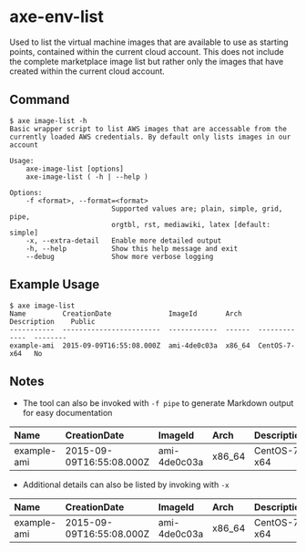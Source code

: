# axe-env-list

Used to list the virtual machine images that are available to use as starting points, contained within the current cloud account. This does not include the complete marketplace image list but rather only the images that have created within the current cloud account.

## Command

    $ axe image-list -h
    Basic wrapper script to list AWS images that are accessable from the
    currently loaded AWS credentials. By default only lists images in our account

    Usage:
        axe-image-list [options]
        axe-image-list ( -h | --help )

    Options:
        -f <format>, --format=<format>
                             Supported values are; plain, simple, grid, pipe,
                             orgtbl, rst, mediawiki, latex [default: simple]
        -x, --extra-detail   Enable more detailed output
        -h, --help           Show this help message and exit
        --debug              Show more verbose logging


## Example Usage

    $ axe image-list
    Name         CreationDate              ImageId       Arch    Description    Public
    -----------  ------------------------  ------------  ------  -------------  --------
    example-ami  2015-09-09T16:55:08.000Z  ami-4de0c03a  x86_64  CentOS-7-x64   No

## Notes

 - The tool can also be invoked with `-f pipe` to generate Markdown output for easy documentation

| Name        | CreationDate             | ImageId      | Arch   | Description   | Public   |
|:------------|:-------------------------|:-------------|:-------|:--------------|:---------|
| example-ami | 2015-09-09T16:55:08.000Z | ami-4de0c03a | x86_64 | CentOS-7-x64  | No       |

 - Additional details can also be listed by invoking with `-x`

| Name        | CreationDate             | ImageId      | Arch   | Description   | Public   | ImageType   |
|:------------|:-------------------------|:-------------|:-------|:--------------|:---------|:------------|
| example-ami | 2015-09-09T16:55:08.000Z | ami-4de0c03a | x86_64 | CentOS-7-x64  | No       | machine     |

